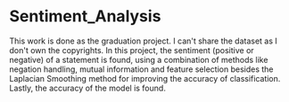 # Sentiment_Analysis
This work is done as the graduation project. I can't share the dataset as I don't own the copyrights.
In this project, the sentiment (positive or negative) of a statement is found, using a combination of methods like negation handling, mutual information and feature selection besides the Laplacian Smoothing method for improving the accuracy of classification.
Lastly, the accuracy of the model is found.

